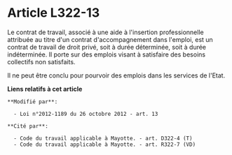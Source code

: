 # Article L322-13

Le contrat de travail, associé à   une aide à l'insertion professionnelle attribuée au titre d'un  contrat d'accompagnement
dans l'emploi, est un contrat de travail de droit privé, soit à durée déterminée, soit à durée indéterminée. Il porte sur des
emplois visant à satisfaire des besoins collectifs non satisfaits. 

Il ne peut être conclu pour pourvoir des emplois dans les services de l'Etat.

**Liens relatifs à cet article**

	**Modifié par**:

	  - Loi n°2012-1189 du 26 octobre 2012 - art. 13

	**Cité par**:

	  - Code du travail applicable à Mayotte. - art. D322-4 (T)
	  - Code du travail applicable à Mayotte. - art. R322-7 (VD)
